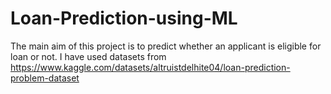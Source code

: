 # Loan-Prediction-using-ML
The main aim of this project is to predict whether an applicant is eligible for loan or not. I have used datasets from https://www.kaggle.com/datasets/altruistdelhite04/loan-prediction-problem-dataset
